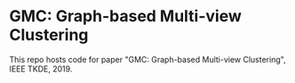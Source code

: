 # GMC: Graph-based Multi-view Clustering

This repo hosts code for paper "GMC: Graph-based Multi-view Clustering", IEEE TKDE, 2019.
